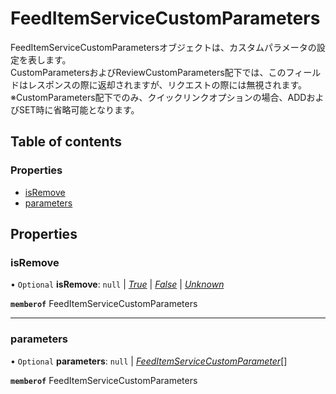 # FeedItemServiceCustomParameters


<div lang=\"ja\">FeedItemServiceCustomParametersオブジェクトは、カスタムパラメータの設定を表します。<br> CustomParametersおよびReviewCustomParameters配下では、このフィールドはレスポンスの際に返却されますが、リクエストの際には無視されます。<br> ※CustomParameters配下でのみ、クイックリンクオプションの場合、ADDおよびSET時に省略可能となります。</div> 

## Table of contents

### Properties

- [isRemove](feeditemservicecustomparameters.md#isremove)
- [parameters](feeditemservicecustomparameters.md#parameters)

## Properties

### isRemove

• `Optional` **isRemove**: ``null`` \| [*True*](./enums/feeditemserviceisremove.md#true) \| [*False*](./enums/feeditemserviceisremove.md#false) \| [*Unknown*](./enums/feeditemserviceisremove.md#unknown)

**`memberof`** FeedItemServiceCustomParameters

___

### parameters

• `Optional` **parameters**: ``null`` \| [*FeedItemServiceCustomParameter*](feeditemservicecustomparameter.md)[]

**`memberof`** FeedItemServiceCustomParameters
